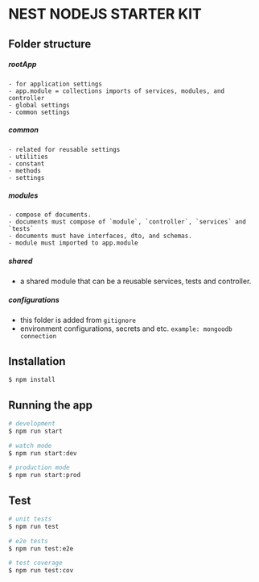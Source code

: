 # NEST NODEJS STARTER KIT

## Folder structure

##### rootApp

    - for application settings
    - app.module = collections imports of services, modules, and controller
    - global settings
    - common settings

##### common

    - related for reusable settings
    - utilities
    - constant
    - methods
    - settings

##### modules

    - compose of documents.
    - documents must compose of `module`, `controller`, `services` and `tests`
    - documents must have interfaces, dto, and schemas.
    - module must imported to app.module

##### shared

- a shared module that can be a reusable services, tests and controller.

##### configurations

- this folder is added from `gitignore`
- environment configurations, secrets and etc. `example: mongoodb connection`

## Installation

```bash
$ npm install
```

## Running the app

```bash
# development
$ npm run start

# watch mode
$ npm run start:dev

# production mode
$ npm run start:prod
```

## Test

```bash
# unit tests
$ npm run test

# e2e tests
$ npm run test:e2e

# test coverage
$ npm run test:cov
```

